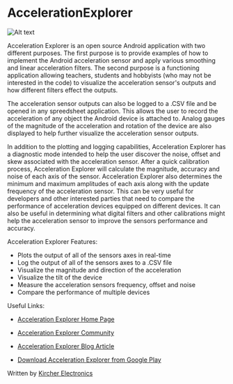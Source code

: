 AccelerationExplorer
====================

![Alt text](http://www.kircherelectronics.com/resources/images/accelerationExplorer/acceleration_explorer_home.png "Android Acceleration Explorer Screenshot")

Acceleration Explorer is an open source Android application with two different purposes. The first purpose is to provide examples of how to implement the Android acceleration sensor and apply various smoothing and linear acceleration filters. The second purpose is a functioning application allowing teachers, students and hobbyists (who may not be interested in the code) to visualize the acceleration sensor's outputs and how different filters effect the outputs.

The acceleration sensor outputs can also be logged to a .CSV file and be opened in any spreedsheet application. This allows the user to record the acceleration of any object the Android device is attached to. Analog gauges of the magnitude of the acceleration and rotation of the device are also displayed to help further visualize the acceleration sensor outputs.

In addition to the plotting and logging capabilities, Acceleration Explorer has a diagnostic mode intended to help the user discover the noise, offset and skew associated with the acceleration sensor. After a quick calibration process, Acceleration Explorer will calculate the magnitude, accuracy and noise of each axis of the sensor. Acceleration Explorer also determines the minimum and maximum amplitudes of each axis along with the update frequency of the acceleration sensor. This can be very useful for developers and other interested parties that need to compare the performance of acceleration devices equipped on different devices. It can also be useful in determining what digital filters and other calibrations might help the acceleration sensor to improve the sensors performance and accuracy.

Acceleration Explorer Features:

* Plots the output of all of the sensors axes in real-time
* Log the output of all of the sensors axes to a .CSV file
* Visualize the magnitude and direction of the acceleration
* Visualize the tilt of the device
* Measure the acceleration sensors frequency, offset and noise
* Compare the performance of multiple devices

Useful Links:

* [Acceleration Explorer Home Page](http://www.kircherelectronics.com/accelerationexplorer/accelerationexplorer)

* [Acceleration Explorer Community](http://www.kircherelectronics.com/forum/viewforum.php?f=6)

*  [Acceleration Explorer Blog Article](http://www.kircherelectronics.com/blog/index.php/11-android/sensors/7-android-accelerometer)

*  [Download Acceleration Explorer from Google Play](https://play.google.com/store/apps/details?id=com.kircherelectronics.accelerationexplorer&hl=en)

Written by [Kircher Electronics](https://www.kircherelectronics.com)
